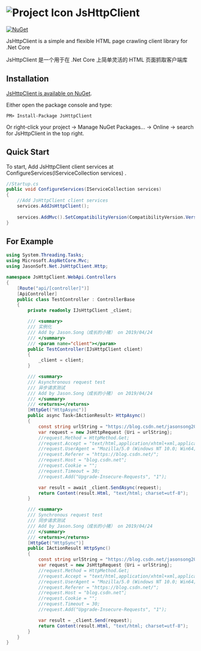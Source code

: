 ![Project Icon](https://avatars2.githubusercontent.com/u/22167571?s=40&v=4) JsHttpClient
==================================

[![NuGet](https://img.shields.io/nuget/v/JsHttpClient.svg)](https://www.nuget.org/packages/JsHttpClient/)

JsHttpClient is a simple and flexible HTML page crawling client library for .Net Core 

JsHttpClient 是一个用于在 .Net Core 上简单灵活的 HTML 页面抓取客户端库


Installation
------------

[JsHttpClient is available on NuGet](https://www.nuget.org/packages/JsHttpClient/).

Either open the package console and type:

```
PM> Install-Package JsHttpClient
```

Or right-click your project -> Manage NuGet Packages... -> Online -> search for JsHttpClient in the top right.



Quick Start
-----------

To start, Add JsHttpClient client services at ConfigureServices(IServiceCollection services) .

```csharp
//Startup.cs
public void ConfigureServices(IServiceCollection services)
{
    //Add JsHttpClient client services
    services.AddJsHttpClient();
            
    services.AddMvc().SetCompatibilityVersion(CompatibilityVersion.Version_2_2);
}
```

For Example
-----------

```csharp
using System.Threading.Tasks;
using Microsoft.AspNetCore.Mvc;
using JasonSoft.Net.JsHttpClient.Http;

namespace JsHttpClient.WebApi.Controllers
{
    [Route("api/[controller]")]
    [ApiController]
    public class TestController : ControllerBase
    {
        private readonly IJsHttpClient _client;

        /// <summary>
        /// 实例化
        /// Add by Jason.Song（成长的小猪） on 2019/04/24
        /// </summary>
        /// <param name="client"></param>
        public TestController(IJsHttpClient client)
        {
            _client = client;
        }

        /// <summary>
        /// Asynchronous request test
        /// 异步请求测试
        /// Add by Jason.Song（成长的小猪） on 2019/04/24
        /// </summary>
        /// <returns></returns>
        [HttpGet("HttpAsync")]
        public async Task<IActionResult> HttpAsync()
        {
            const string urlString = "https://blog.csdn.net/jasonsong2008";
            var request = new JsHttpRequest {Uri = urlString};
            //request.Method = HttpMethod.Get;
            //request.Accept = "text/html,application/xhtml+xml,application/xml;q=0.9,image/webp,image/apng,*/*";
            //request.UserAgent = "Mozilla/5.0 (Windows NT 10.0; Win64; x64) AppleWebKit/537.36 (KHTML, like Gecko) Chrome/73.0.3683.103 Safari/537.36";
            //request.Referer = "https://blog.csdn.net/";
            //request.Host = "blog.csdn.net";
            //request.Cookie = "";
            //request.Timeout = 30;
            //request.Add("Upgrade-Insecure-Requests", "1");

            var result = await _client.SendAsync(request);
            return Content(result.Html, "text/html; charset=utf-8");
        }

        /// <summary>
        /// Synchronous request test
        /// 同步请求测试
        /// Add by Jason.Song（成长的小猪） on 2019/04/24
        /// </summary>
        /// <returns></returns>
        [HttpGet("HttpSync")]
        public IActionResult HttpSync()
        {
            const string urlString = "https://blog.csdn.net/jasonsong2008";
            var request = new JsHttpRequest {Uri = urlString};
            //request.Method = HttpMethod.Get;
            //request.Accept = "text/html,application/xhtml+xml,application/xml;q=0.9,image/webp,image/apng,*/*";
            //request.UserAgent = "Mozilla/5.0 (Windows NT 10.0; Win64; x64) AppleWebKit/537.36 (KHTML, like Gecko) Chrome/73.0.3683.103 Safari/537.36";
            //request.Referer = "https://blog.csdn.net/";
            //request.Host = "blog.csdn.net";
            //request.Cookie = "";
            //request.Timeout = 30;
            //request.Add("Upgrade-Insecure-Requests", "1");

            var result = _client.Send(request);
            return Content(result.Html, "text/html; charset=utf-8");
        }
    }
}
```
